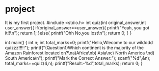 # project
It is my first project.
#include <stdio.h>
int quiz(int original_answer,int user_answer){
    if(original_answer==user_answer){
        printf("Yeah, you got it!!\n");
        return 1;
    }else{
        printf("Ohh No,you lost\n");
        return 0;
    }
}

int main() {
    int n;
    int total_marks=0;
    printf("Hello,Wlecome to our wildddd quizzz!!!!!");
    printf("(Question1)Which continent is the majority of the Amazon Rainforest located on?\na)Africa\nb) Asia\nc) North America    \nd) South America\n");
    printf("Mark the Correct Answer:");
    scanf("%d",&n);
    total_marks+=quiz(4,n);
    printf("Result:-%d",total_marks);
    return 0;
}

